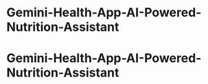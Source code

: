# Gemini-Health-App-AI-Powered-Nutrition-Assistant
# Gemini-Health-App-AI-Powered-Nutrition-Assistant
